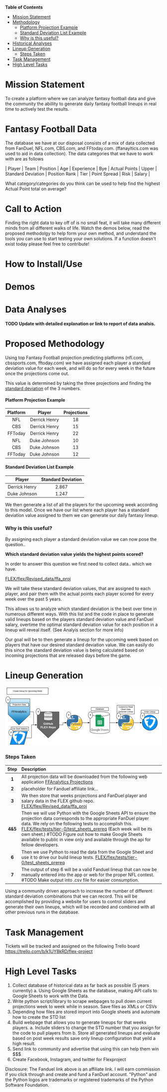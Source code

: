 **Table of Contents**

- [Mission Statement](#mission-statement)
- [Methodology](#methodology)
  * [Platform Projection Example](#platform-projection-example)
  * [Standard Deviation List Example](#standard-deviation-list-example)
  * [Why is this useful?](#why-is-this-useful?)
- [Historical Analyses](#historical-analyses)
- [Lineup Generation](#lineup-generation)
  * [Steps Taken](#steps-taken)
- [Task Management](#task-management)
- [High Level Tasks](#high-level-tasks)


Mission Statement
==================
To create a platform where we can analyze fantasy football data and give the community the abillity to generate daily fantasy football lineups in
real time to actively test the results.

Fantasy Football Data
=====================
The database we have at our disposal consists of a mix of data collected from FanDuel, NFL.com, CBS.com, and FFtoday.com. (ffanayltics.com was used to aid in data collection).
The data categories that we have to work with are as follows

| Player  | Team | Position | Age | Experience | Bye | Actual Points | Upper | Standard Deviation | Position Rank | Tier | Point Spread | Risk | Salary |

What category/categories do you think can be used to help find the highest Actual Point total on average?

Call to Action
=====================
Finding the right data to key off of is no small feat, it will take many different minds from all different walks of life. Watch the demos below, read the proposed methodolgy to
help form your own method, and understand the tools you can use to start testing your own solutions. If a function doesn't exist today please feel free to contribute!

How to Install/Use
====================

Demos
====================

Data Analyses
======================
#### TODO Update with detailed explanation or link to report of data analsis.


Proposed Methodology
=====================
Using top Fantasy Football projection predicting platforms (nfl.com, cbssports.com, fftoday.com) we have assigned each player
a standard deviation value for each week, and will do so for every week in the future once the projections come out.

This value is determined by taking the three projections and finding the [standard deviation](https://www.mathsisfun.com/data/standard-deviation.html) of the 3 numbers.
#### Platform Projection Example

| Platform  | Player | Projections |
| :---:         |     :---:      |          :---: |
| NFL   | Derrick Henry     | 18  |
| CBS    | Derrick Henry       | 15   |
| FFToday    | Derrick Henry       | 22   |
| NFL   | Duke Johnson     | 10  |
| CBS    | Duke Johnson       | 13   |
| FFToday    | Duke Johnson       | 12   |

#### Standard Deviation List Example
| Player | Standard Deviation |
|     :---:      |          :---: |
| Derrick Henry     |  2.867   |
| Duke Johnson     |  1.247   |

We then generate a list of all the players for the upcoming week according to this model.
Once we have our list where each player has a standard deviation value assigned to them we can generate our daily fantasy lineup.

### Why is this useful?
By assigning each player a standard deviation value we can now pose the question..

**Which standard deviation value yields the highest points scored?**

In order to answer this question we first need to collect data.. which we have.

[FLEX/flex/Revised_data/ffa_proj](https://github.com/terror12/FLEX/tree/master/flex/Revised_Data/ffa_proj)

We will take these standard deviation values, that are assigned to each player, and pair them with the actual points each player scored
for every week over the past 5 years.

This allows us to analyze which standard deviation is the best over time in numerous different ways.
With this list and the code in place to generate valid lineups based on the players standard deviation value and FanDuel salary,
overtime the optimal standard deviation value for each position in a lineup will reveal itself.
(See Analyis section for more info)

Our goal will be to then generate a lineup for the upcoming week based on players that have our desired standard deviation value.
We can easily do this since the standard deviation value is being calculated based on incoming projections that are released
days before the game.


Lineup Generation
======================

![](flex/Data/images/gen_line.png)

### Steps Taken
| Step | Description                    |
| :---:         |     :---      |
| **1**      | All projection data will be downloaded from the following web application [FFAnalytics Projections](https://github.com/terror12/FLEX/tree/master/flex/Revised_Data/ffa_proj)       |
| **2**   | placeholder for Fanduel affiliate link...     |
| **3**   | We then store that weeks projections and FanDuel player and salary data in the FLEX github repo. [FLEX/flex/Revised_data/ffa_proj](https://github.com/terror12/FLEX/tree/master/flex/Revised_Data/ffa_proj)     |
| **4&5**   | Then we will use Python with the Google Sheets API to ensure the projection data corresponds to the appropriate FanDuel player data. We rely on the following tests to accomplish this. [FLEX/flex/tests/tier-0/test_sheets_prereq](https://github.com/terror12/FLEX/tree/master/flex/tests/tier-0/test_sheets_prereq) (Each week will be its own sheet.) #TODO Figure out how to make Google Sheets available to public in view only and available through the api for fellow developers.    |
| **6**   | Then we use Python to read the data from the Google Sheet and use it to drive our build lineup tests. [FLEX/flex/tests/tier-0/test_sheets_prereq](https://github.com/terror12/FLEX/tree/master/flex/tests/tier-1/test_lineup_gen) |
| **7**   | The output of step 6 will be a valid Fanduel lineup that can now be manually entered into the app or web for the proper NFL contest. #TODO Make output into .csv file for easier consumption.   |


Using a community driven approach to increase the number of different standard deviation combinations that we can record.
This will be accomplished by providing a website for users to control sliders and generate their own lineups,
which will be recorded and combined with all other previous runs in the database.


Task Management
======================
Tickets will be tracked and assigned on the following Trello board
https://trello.com/b/k1UY8kRD/flex-project

High Level Tasks
======================
 1. Collect database of historical data as far back as possible (5 years currently)
    a. Using Google Sheets as the database, making API calls to Google Sheets to work with the Data.
 2. Write python script/library to scrape webpages to pull down current projections week to week while in season. Save files as XMLs or CSVs
 3. Depending how files are stored import into Google sheets and automate how to create the STD list
 4. Build webpage that allows you to generate lineups for that weeks players.
    a. Include sliders to change the STD number that you assign for the code to pull players from
    b. Store all generated lineups and evaluate based on post week results save only lineup configuration that yeild a high result.
 5. Send link to community and advertise that using this can help them win $$$
 6. Create Facebook, Instagram, and twitter for Flexproject

Disclosure: The Fanduel link above is an affiliate link. I will earn commission if you click through and create and fund a FanDuel account.
"Python" and the Python logos are trademarks or registered trademarks of the Python Software Foundation.
